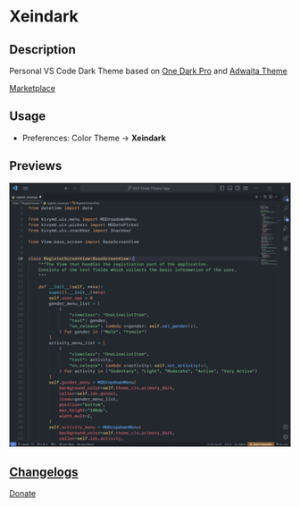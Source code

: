 # Xeindark

## Description
Personal VS Code Dark Theme based on [One Dark Pro](https://marketplace.visualstudio.com/items?itemName=zhuangtongfa.Material-theme) and [Adwaita Theme](https://marketplace.visualstudio.com/items?itemName=piousdeer.adwaita-theme)

[Marketplace](https://marketplace.visualstudio.com/items?itemName=xeindeniel.xeindark-theme)

## Usage
- Preferences: Color Theme -> **Xeindark**

## Previews
![Screenshot of my Theme - Python](./screenshots/vcs-preview.jpg)

## [Changelogs](https://github.com/xeindeniel/Xeindark-Theme/blob/main/CHANGELOG.md)

[Donate](https://www.paypal.com/paypalme/xeindeniel)
